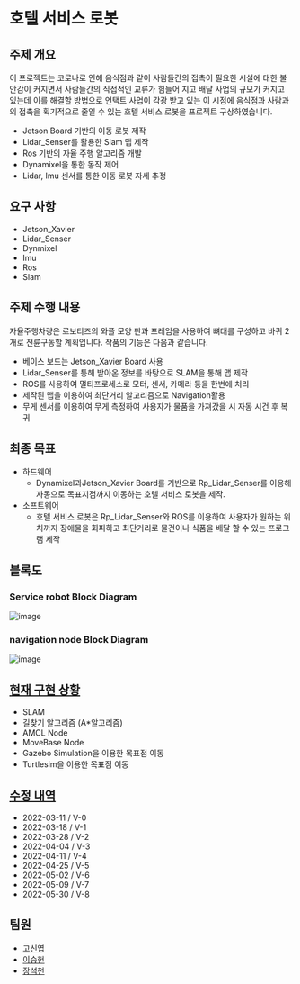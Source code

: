 # 호텔 서비스 로봇

## 주제 개요

이 프로젝트는 코로나로 인해 음식점과 같이 사람들간의 접촉이 필요한 시설에 대한 불안감이 커지면서 사람들간의 직접적인 교류가 힘들어 지고    배달 사업의 규모가 커지고 있는데 이를 해결할 방법으로 언택트 사업이 각광 받고 있는 이 시점에 음식점과 사람과의 접촉을 획기적으로 줄일 수 있는 호텔 서비스 로봇을 프로젝트 구상하였습니다.

* Jetson Board 기반의 이동 로봇 제작
* Lidar_Senser를 활용한 Slam 맵 제작
* Ros 기반의 자율 주행 알고리즘 개발
* Dynamixel을 통한 동작 제어
* Lidar, Imu 센서를 통한 이동 로봇 자세 추정

## 요구 사항

* Jetson_Xavier
* Lidar_Senser
* Dynmixel
* Imu
* Ros
* Slam


## 주제 수행 내용

자율주행차량은 로보티즈의 와플 모양 판과 프레임을 사용하여 뼈대를 구성하고 바퀴 2개로 전륜구동할 계획입니다. 
작품의 기능은 다음과 같습니다.

* 베이스 보드는 Jetson_Xavier Board 사용   
* Lidar_Senser를 통해 받아온 정보를 바탕으로 SLAM을 통해 맵 제작 
* ROS를 사용하여 멀티프로세스로 모터, 센서, 카메라 등을 한번에 처리
* 제작된 맵을 이용하여 최단거리 알고리즘으로 Navigation활용   
* 무게 센서를 이용하여 무게 측정하여 사용자가 물품을 가져갔을 시 자동 시건 후 복귀   

## 최종 목표

* 하드웨어
  * Dynamixel과Jetson_Xavier Board를 기반으로 Rp_Lidar_Senser를 이용해 자동으로 목표지점까지 이동하는 호텔 서비스 로봇을 제작. 
* 소프트웨어
  * 호텔 서비스 로봇은 Rp_Lidar_Senser와 ROS를 이용하여 사용자가 원하는 위치까지 장애물을 회피하고 최단거리로 물건이나 식품을 배달 할 수 있는 프로그램 제작



## 블록도

### Service robot Block Diagram  
![image](https://user-images.githubusercontent.com/94602114/175318217-ec607ce4-3d4f-4d13-819b-c79d845eed28.png)

### navigation node Block Diagram  
![image](https://user-images.githubusercontent.com/94602114/175333138-0412e1da-08a6-404e-8b5b-cf6c49e9353e.png)  

## [현재 구현 상황](https://github.com/Jangseokcheon/pathfinding/blob/master/README.md)
* SLAM
* 길찾기 알고리즘 (A*알고리즘)
* AMCL Node
* MoveBase Node
* Gazebo Simulation을 이용한 목표점 이동
* Turtlesim을 이용한 목표점 이동
 
## [수정 내역](https://github.com/Jangseokcheon/pathfinding/blob/footer/README.md)
 
 * 2022-03-11 / V-0 
 * 2022-03-18 / V-1
 * 2022-03-28 / V-2
 * 2022-04-04 / V-3
 * 2022-04-11 / V-4
 * 2022-04-25 / V-5
 * 2022-05-02 / V-6
 * 2022-05-09 / V-7
 * 2022-05-30 / V-8
 
## 팀원
 
 * [고신엽](https://github.com/sinyeopgo/capstone-design)
 * [이승헌](https://github.com/SeungHeon3649/ros-controller)
 * [장석천](https://github.com/Jangseokcheon/pathfinding)
  
